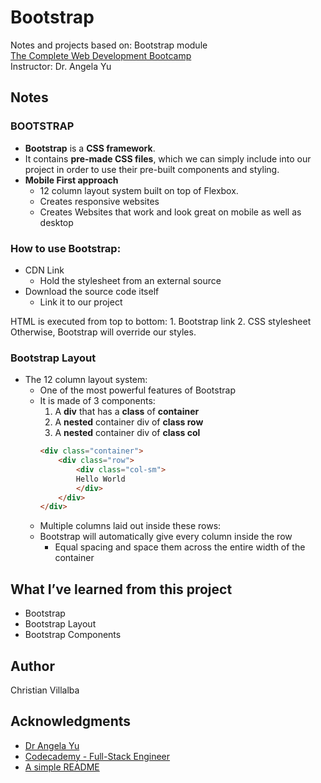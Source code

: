 # Bootstrap

Notes and projects based on: Bootstrap module        
[The Complete Web Development Bootcamp](https://www.udemy.com/course/the-complete-web-development-bootcamp/)          
Instructor: Dr. Angela Yu 

## Notes

### BOOTSTRAP

* **Bootstrap** is a **CSS framework**.     
* It contains **pre-made CSS files**, which we can simply include into our project in order to use their pre-built components and styling.       
* **Mobile First approach**
    * 12 column layout system built on top of Flexbox.
    * Creates responsive websites 
    * Creates Websites that work and look great on mobile as well as desktop   

### How to use Bootstrap:
* CDN Link
    * Hold the stylesheet from an external source
* Download the source code itself
    * Link it to our project
     
HTML is executed from top to bottom:
    1. Bootstrap link
    2. CSS stylesheet
Otherwise, Bootstrap will override our styles.

### Bootstrap Layout
* The 12 column layout system: 
    * One of the most powerful features of Bootstrap
    * It is made of 3 components: 
        1. A **div** that has a **class** of **container**
        2. A **nested** container div of **class row**
        3. A **nested** container div of **class col**     
        ```html
        <div class="container">
            <div class="row">
                <div class="col-sm">
                Hello World
                </div>
            </div>
        </div>
        ```
    * Multiple columns laid out inside these rows:
    * Bootstrap will automatically give every column inside the row 
        * Equal spacing and space them across the entire width of the container





## What I’ve learned from this project

* Bootstrap
* Bootstrap Layout
* Bootstrap Components


## Author

Christian Villalba

## Acknowledgments
* [Dr Angela Yu](https://www.udemy.com/course/the-complete-web-development-bootcamp/)
* [Codecademy - Full-Stack Engineer](https://www.codecademy.com/learn/paths/full-stack-engineer-career-path)
* [A simple README](https://gist.github.com/DomPizzie/7a5ff55ffa9081f2de27c315f5018afc)
